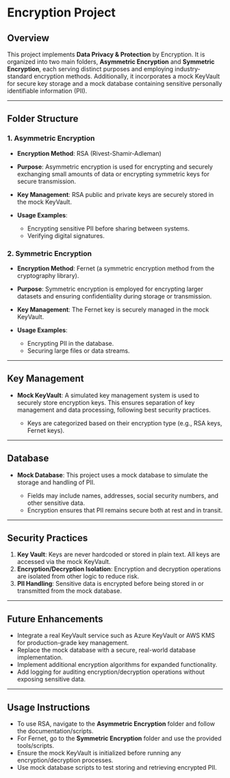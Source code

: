 # Encryption Project

## Overview

This project implements **Data Privacy & Protection** by Encryption. It is organized into two main folders, **Asymmetric Encryption** and **Symmetric Encryption**, each serving distinct purposes and employing industry-standard encryption methods. Additionally, it incorporates a mock KeyVault for secure key storage and a mock database containing sensitive personally identifiable information (PII).

---

## Folder Structure

### 1. **Asymmetric Encryption**

- **Encryption Method**: RSA (Rivest-Shamir-Adleman)
- **Purpose**: Asymmetric encryption is used for encrypting and securely exchanging small amounts of data or encrypting symmetric keys for secure transmission.
- **Key Management**: RSA public and private keys are securely stored in the mock KeyVault.
- **Usage Examples**:

  - Encrypting sensitive PII before sharing between systems.
  - Verifying digital signatures.

### 2. **Symmetric Encryption**

- **Encryption Method**: Fernet (a symmetric encryption method from the cryptography library).
- **Purpose**: Symmetric encryption is employed for encrypting larger datasets and ensuring confidentiality during storage or transmission.
- **Key Management**: The Fernet key is securely managed in the mock KeyVault.
- **Usage Examples**:

  - Encrypting PII in the database.
  - Securing large files or data streams.

---

## Key Management

- **Mock KeyVault**: A simulated key management system is used to securely store encryption keys. This ensures separation of key management and data processing, following best security practices.

  - Keys are categorized based on their encryption type (e.g., RSA keys, Fernet keys).

---

## Database

- **Mock Database**: This project uses a mock database to simulate the storage and handling of PII.

  - Fields may include names, addresses, social security numbers, and other sensitive data.
  - Encryption ensures that PII remains secure both at rest and in transit.

---

## Security Practices

1.  **Key Vault**: Keys are never hardcoded or stored in plain text. All keys are accessed via the mock KeyVault.
2.  **Encryption/Decryption Isolation**: Encryption and decryption operations are isolated from other logic to reduce risk.
3.  **PII Handling**: Sensitive data is encrypted before being stored in or transmitted from the mock database.

---

## Future Enhancements

- Integrate a real KeyVault service such as Azure KeyVault or AWS KMS for production-grade key management.
- Replace the mock database with a secure, real-world database implementation.
- Implement additional encryption algorithms for expanded functionality.
- Add logging for auditing encryption/decryption operations without exposing sensitive data.

---

## Usage Instructions

- To use RSA, navigate to the **Asymmetric Encryption** folder and follow the documentation/scripts.
- For Fernet, go to the **Symmetric Encryption** folder and use the provided tools/scripts.
- Ensure the mock KeyVault is initialized before running any encryption/decryption processes.
- Use mock database scripts to test storing and retrieving encrypted PII.
